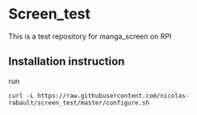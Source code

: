 # Screen_test
This is a test repository for manga_screen on RPI

## Installation instruction
run 

`curl -L https://raw.githubusercontent.com/nicolas-rabault/screen_test/master/configure.sh`
